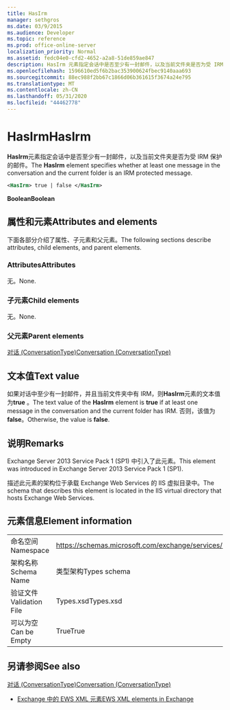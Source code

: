 ```yaml
---
title: HasIrm
manager: sethgros
ms.date: 03/9/2015
ms.audience: Developer
ms.topic: reference
ms.prod: office-online-server
localization_priority: Normal
ms.assetid: fedc04e0-cfd2-4652-a2a8-51de859ae847
description: HasIrm 元素指定会话中是否至少有一封邮件，以及当前文件夹是否为受 IRM 保护的邮件。
ms.openlocfilehash: 1596610ed5f6b2bac353900624fbec9140aaa693
ms.sourcegitcommit: 88ec988f2bb67c1866d06b361615f3674a24e795
ms.translationtype: MT
ms.contentlocale: zh-CN
ms.lasthandoff: 05/31/2020
ms.locfileid: "44462778"
---
```

# <a name="hasirm"></a><span data-ttu-id="ea5ca-103">HasIrm</span><span class="sxs-lookup"><span data-stu-id="ea5ca-103">HasIrm</span></span>

<span data-ttu-id="ea5ca-104">**HasIrm**元素指定会话中是否至少有一封邮件，以及当前文件夹是否为受 IRM 保护的邮件。</span><span class="sxs-lookup"><span data-stu-id="ea5ca-104">The **HasIrm** element specifies whether at least one message in the conversation and the current folder is an IRM protected message.</span></span> 
  
```XML
<HasIrm> true | false </HasIrm>
```

 <span data-ttu-id="ea5ca-105">**Boolean**</span><span class="sxs-lookup"><span data-stu-id="ea5ca-105">**Boolean**</span></span>
## <a name="attributes-and-elements"></a><span data-ttu-id="ea5ca-106">属性和元素</span><span class="sxs-lookup"><span data-stu-id="ea5ca-106">Attributes and elements</span></span>

<span data-ttu-id="ea5ca-107">下面各部分介绍了属性、子元素和父元素。</span><span class="sxs-lookup"><span data-stu-id="ea5ca-107">The following sections describe attributes, child elements, and parent elements.</span></span>
  
### <a name="attributes"></a><span data-ttu-id="ea5ca-108">Attributes</span><span class="sxs-lookup"><span data-stu-id="ea5ca-108">Attributes</span></span>

<span data-ttu-id="ea5ca-109">无。</span><span class="sxs-lookup"><span data-stu-id="ea5ca-109">None.</span></span>
  
### <a name="child-elements"></a><span data-ttu-id="ea5ca-110">子元素</span><span class="sxs-lookup"><span data-stu-id="ea5ca-110">Child elements</span></span>

<span data-ttu-id="ea5ca-111">无。</span><span class="sxs-lookup"><span data-stu-id="ea5ca-111">None.</span></span>
  
### <a name="parent-elements"></a><span data-ttu-id="ea5ca-112">父元素</span><span class="sxs-lookup"><span data-stu-id="ea5ca-112">Parent elements</span></span>

[<span data-ttu-id="ea5ca-113">对话 (ConversationType)</span><span class="sxs-lookup"><span data-stu-id="ea5ca-113">Conversation (ConversationType)</span></span>](conversation-conversationtype.md)
  
## <a name="text-value"></a><span data-ttu-id="ea5ca-114">文本值</span><span class="sxs-lookup"><span data-stu-id="ea5ca-114">Text value</span></span>

<span data-ttu-id="ea5ca-115">如果对话中至少有一封邮件，并且当前文件夹中有 IRM，则**HasIrm**元素的文本值为**true** 。</span><span class="sxs-lookup"><span data-stu-id="ea5ca-115">The text value of the **HasIrm** element is **true** if at least one message in the conversation and the current folder has IRM.</span></span> <span data-ttu-id="ea5ca-116">否则，该值为**false**。</span><span class="sxs-lookup"><span data-stu-id="ea5ca-116">Otherwise, the value is **false**.</span></span>
  
## <a name="remarks"></a><span data-ttu-id="ea5ca-117">说明</span><span class="sxs-lookup"><span data-stu-id="ea5ca-117">Remarks</span></span>

<span data-ttu-id="ea5ca-118">Exchange Server 2013 Service Pack 1 (SP1) 中引入了此元素。</span><span class="sxs-lookup"><span data-stu-id="ea5ca-118">This element was introduced in Exchange Server 2013 Service Pack 1 (SP1).</span></span>
  
<span data-ttu-id="ea5ca-119">描述此元素的架构位于承载 Exchange Web Services 的 IIS 虚拟目录中。</span><span class="sxs-lookup"><span data-stu-id="ea5ca-119">The schema that describes this element is located in the IIS virtual directory that hosts Exchange Web Services.</span></span>
  
## <a name="element-information"></a><span data-ttu-id="ea5ca-120">元素信息</span><span class="sxs-lookup"><span data-stu-id="ea5ca-120">Element information</span></span>

|||
|:-----|:-----|
|<span data-ttu-id="ea5ca-121">命名空间</span><span class="sxs-lookup"><span data-stu-id="ea5ca-121">Namespace</span></span>  <br/> |https://schemas.microsoft.com/exchange/services/2006/types  <br/> |
|<span data-ttu-id="ea5ca-122">架构名称</span><span class="sxs-lookup"><span data-stu-id="ea5ca-122">Schema Name</span></span>  <br/> |<span data-ttu-id="ea5ca-123">类型架构</span><span class="sxs-lookup"><span data-stu-id="ea5ca-123">Types schema</span></span>  <br/> |
|<span data-ttu-id="ea5ca-124">验证文件</span><span class="sxs-lookup"><span data-stu-id="ea5ca-124">Validation File</span></span>  <br/> |<span data-ttu-id="ea5ca-125">Types.xsd</span><span class="sxs-lookup"><span data-stu-id="ea5ca-125">Types.xsd</span></span>  <br/> |
|<span data-ttu-id="ea5ca-126">可以为空</span><span class="sxs-lookup"><span data-stu-id="ea5ca-126">Can be Empty</span></span>  <br/> |<span data-ttu-id="ea5ca-127">True</span><span class="sxs-lookup"><span data-stu-id="ea5ca-127">True</span></span>  <br/> |
   
## <a name="see-also"></a><span data-ttu-id="ea5ca-128">另请参阅</span><span class="sxs-lookup"><span data-stu-id="ea5ca-128">See also</span></span>



[<span data-ttu-id="ea5ca-129">对话 (ConversationType)</span><span class="sxs-lookup"><span data-stu-id="ea5ca-129">Conversation (ConversationType)</span></span>](conversation-conversationtype.md)


- [<span data-ttu-id="ea5ca-130">Exchange 中的 EWS XML 元素</span><span class="sxs-lookup"><span data-stu-id="ea5ca-130">EWS XML elements in Exchange</span></span>](ews-xml-elements-in-exchange.md)

